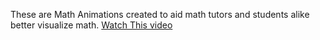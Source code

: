 These are Math Animations created to aid math tutors and students alike better visualize math.
[Watch This video](https://github.com/vini-1809/MathAnimations/blob/master/Manim/media/videos/eulenumbermanimbeauty/1080p60/partial_movie_files/graph/2852726489_3432352079_195629099.mp4)
